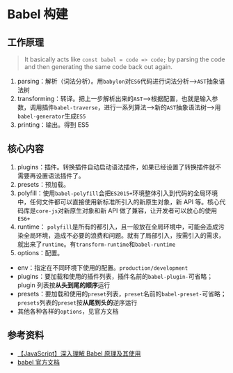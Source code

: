 # Babel 构建

## 工作原理

> It basically acts like `const babel = code => code;` by parsing the code and then generating the same code back out again.

1. parsing：解析（词法分析）。用`babylon`对`ES6`代码进行词法分析-->`AST`抽象语法树
2. transforming：转译。把上一步解析出来的`AST`-->根据配置，也就是输入参数，调用插件`babel-traverse`，进行一系列算法-->新的`AST`抽象语法树-->用`babel-generator`生成`ES5`
3. printing：输出。得到 ES5

## 核心内容

1. plugins：插件。转换插件自动启动语法插件，如果已经设置了转换插件就不需要再设置语法插件了。
2. presets：预加载。
3. polyfill：使用`babel-polyfill`会把`ES2015+`环境整体引入到代码的全局环境中，任何文件都可以直接使用新标准所引入的新原生对象，新 API 等。核心代码库是`core-js`对新原生对象和新 API 做了兼容，让开发者可以放心的使用`ES6+`
4. runtime： `polyfill`是所有的都引入，且一般放在全局环境中，可能会造成污染全局环境，造成不必要的浪费和问题。就有了局部引入，按需引入的需求，就出来了`runtime`。有`transform-runtime`和`babel-runtime`
5. options：配置。

- env：指定在不同环境下使用的配置。`production/development`
- plugins：要加载和使用的插件列表，插件名前的`babel-plugin-`可省略；plugin 列表按**从头到尾的顺序**运行
- presets：要加载和使用的`preset`列表，`preset`名前的`babel-preset-`可省略；`presets`列表的`preset`按**从尾到头的**逆序运行
- 其他各种各样的`options`，见官方文档

## 参考资料

- [【JavaScript】深入理解 Babel 原理及其使用](https://www.jianshu.com/p/e9b94b2d52e2)
- [babel 官方文档](https://babeljs.io/docs/en/)
